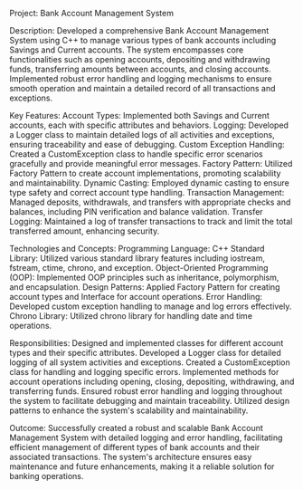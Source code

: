 Project: Bank Account Management System

Description:
Developed a comprehensive Bank Account Management System using C++ to manage various types of bank accounts including Savings and Current accounts. The system encompasses core functionalities such as opening accounts, depositing and withdrawing funds, transferring amounts between accounts, and closing accounts. Implemented robust error handling and logging mechanisms to ensure smooth operation and maintain a detailed record of all transactions and exceptions.

Key Features:
Account Types: Implemented both Savings and Current accounts, each with specific attributes and behaviors.
Logging: Developed a Logger class to maintain detailed logs of all activities and exceptions, ensuring traceability and ease of debugging.
Custom Exception Handling: Created a CustomException class to handle specific error scenarios gracefully and provide meaningful error messages.
Factory Pattern: Utilized Factory Pattern to create account implementations, promoting scalability and maintainability.
Dynamic Casting: Employed dynamic casting to ensure type safety and correct account type handling.
Transaction Management: Managed deposits, withdrawals, and transfers with appropriate checks and balances, including PIN verification and balance validation.
Transfer Logging: Maintained a log of transfer transactions to track and limit the total transferred amount, enhancing security.

Technologies and Concepts:
Programming Language: C++
Standard Library: Utilized various standard library features including iostream, fstream, ctime, chrono, and exception.
Object-Oriented Programming (OOP): Implemented OOP principles such as inheritance, polymorphism, and encapsulation.
Design Patterns: Applied Factory Pattern for creating account types and Interface for account operations.
Error Handling: Developed custom exception handling to manage and log errors effectively.
Chrono Library: Utilized chrono library for handling date and time operations.

Responsibilities:
Designed and implemented classes for different account types and their specific attributes.
Developed a Logger class for detailed logging of all system activities and exceptions.
Created a CustomException class for handling and logging specific errors.
Implemented methods for account operations including opening, closing, depositing, withdrawing, and transferring funds.
Ensured robust error handling and logging throughout the system to facilitate debugging and maintain traceability.
Utilized design patterns to enhance the system's scalability and maintainability.

Outcome:
Successfully created a robust and scalable Bank Account Management System with detailed logging and error handling, facilitating efficient management of different types of bank accounts and their associated transactions. The system's architecture ensures easy maintenance and future enhancements, making it a reliable solution for banking operations.
